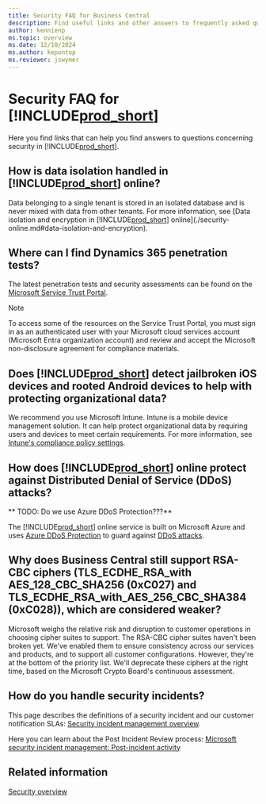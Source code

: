```yaml
---
title: Security FAQ for Business Central 
description: Find useful links and other answers to frequently asked questions about security in Dynamics 365 Business Central
author: kennienp
ms.topic: overview
ms.date: 12/10/2024
ms.author: kepontop
ms.reviewer: jswymer
---
```


# Security FAQ for [!INCLUDE[prod_short](../developer/includes/prod_short.md)]

Here you find links that can help you find answers to questions concerning security in [!INCLUDE[prod_short](../developer/includes/prod_short.md)].


## How is data isolation handled in [!INCLUDE[prod_short](../developer/includes/prod_short.md)] online?

Data belonging to a single tenant is stored in an isolated database and is never mixed with data from other tenants. For more information, see [Data isolation and encryption in [!INCLUDE[prod_short](../developer/includes/prod_short.md)] online](./security-online.md#data-isolation-and-encryption).


## Where can I find Dynamics 365 penetration tests?

The latest penetration tests and security assessments can be found on the [Microsoft Service Trust Portal](https://servicetrust.microsoft.com/viewpage/PenTest). 

> [!NOTE]
> To access some of the resources on the Service Trust Portal, you must sign in as an authenticated user with your Microsoft cloud services account (Microsoft Entra organization account) and review and accept the Microsoft non-disclosure agreement for compliance materials.


## Does [!INCLUDE[prod_short](../developer/includes/prod_short.md)] detect jailbroken iOS devices and rooted Android devices to help with protecting organizational data?

We recommend you use Microsoft Intune. Intune is a mobile device management solution. It can help protect organizational data by requiring users and devices to meet certain requirements. For more information, see [Intune's compliance policy settings](/mem/intune/protect/device-compliance-get-started#compliance-policy-settings).


## How does [!INCLUDE[prod_short](../developer/includes/prod_short.md)] online protect against Distributed Denial of Service (DDoS) attacks?

** TODO: Do we use Azure DDoS Protection???**

The [!INCLUDE[prod_short](../developer/includes/prod_short.md)] online service is built on Microsoft Azure and uses [Azure DDoS Protection](/azure/ddos-protection/ddos-protection-standard-features) to guard against [DDoS attacks](https://owasp.org/www-project-automated-threats-to-web-applications/assets/oats/EN/OAT-015_Denial_of_Service.html).


## Why does Business Central still support RSA-CBC ciphers (TLS_ECDHE_RSA_with AES_128_CBC_SHA256 (0xC027) and TLS_ECDHE_RSA_with_AES_256_CBC_SHA384 (0xC028)), which are considered weaker?

Microsoft weighs the relative risk and disruption to customer operations in choosing cipher suites to support. The RSA-CBC cipher suites haven't been broken yet. We've enabled them to ensure consistency across our services and products, and to support all customer configurations. However, they're at the bottom of the priority list. We'll deprecate these ciphers at the right time, based on the Microsoft Crypto Board's continuous assessment.

## How do you handle security incidents?

This page describes the definitions of a security incident and our customer notification SLAs: [Security incident management overview](/compliance/assurance/assurance-sim-post-incident-activity). 

Here you can learn about the Post Incident Review process: [Microsoft security incident management: Post-incident activity](/compliance/assurance/assurance-sim-post-incident-activity)



## Related information  

[Security overview](security-and-protection.md)  
